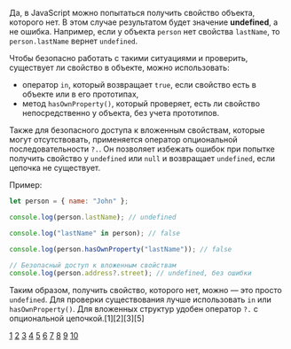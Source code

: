 Да, в JavaScript можно попытаться получить свойство объекта, которого нет. В этом случае результатом будет значение **undefined**, а не ошибка. Например, если у объекта `person` нет свойства `lastName`, то `person.lastName` вернет `undefined`.

Чтобы безопасно работать с такими ситуациями и проверить, существует ли свойство в объекте, можно использовать:

- оператор `in`, который возвращает `true`, если свойство есть в объекте или в его прототипах,
- метод `hasOwnProperty()`, который проверяет, есть ли свойство непосредственно у объекта, без учета прототипов.

Также для безопасного доступа к вложенным свойствам, которые могут отсутствовать, применяется оператор опциональной последовательности `?.`. Он позволяет избежать ошибок при попытке получить свойство у `undefined` или `null` и возвращает `undefined`, если цепочка не существует.

Пример:

```js
let person = { name: "John" };

console.log(person.lastName); // undefined

console.log("lastName" in person); // false

console.log(person.hasOwnProperty("lastName")); // false

// Безопасный доступ к вложенным свойствам
console.log(person.address?.street); // undefined, без ошибки
```

Таким образом, получить свойство, которого нет, можно — это просто `undefined`. Для проверки существования лучше использовать `in` или `hasOwnProperty()`. Для вложенных структур удобен оператор `?.` с опциональной цепочкой.[1][2][3][5]

[1](https://sky.pro/media/obnaruzhenie-neopredelennogo-svojstva-obekta-v-javascript/)
[2](https://learn.javascript.ru/optional-chaining)
[3](https://tproger.ru/translations/how-to-handle-undefined-in-javascript)
[4](https://qna.habr.com/q/512107)
[5](https://www.dev-notes.ru/articles/javascript/check-if-a-object-property-exists/)
[6](https://efim360.ru/javascript-kak-obratitsya-k-nesushhestvuyushhemu-svojstvu-obekta-i-ne-slomat-vsyo/)
[7](https://doka.guide/js/undefined/)
[8](https://developer.mozilla.org/ru/docs/Web/JavaScript/Reference/Operators/Optional_chaining)
[9](https://qna.habr.com/q/619962)
[10](https://ru.stackoverflow.com/questions/814308/%D0%9F%D1%80%D0%BE%D0%B2%D0%B5%D1%80%D0%BA%D0%B0-%D0%BD%D0%B0-%D0%BD%D0%B0%D0%BB%D0%B8%D1%87%D0%B8%D0%B5-%D0%BE%D0%B1%D1%8A%D0%B5%D0%BA%D1%82%D0%B0-javascript)
